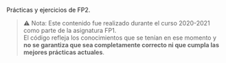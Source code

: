 Prácticas y ejercicios de FP2.
> ⚠️ Nota: Este contenido fue realizado durante el curso 2020-2021 como parte de la asignatura FP1.  
> El código refleja los conocimientos que se tenían en ese momento y **no se garantiza que sea completamente correcto ni que cumpla las mejores prácticas actuales**.
